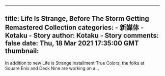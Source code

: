 
---
title: Life Is Strange, Before The Storm Getting Remastered Collection
categories: 
    - 新媒体
    - Kotaku - Story
author: Kotaku - Story
comments: false
date: Thu, 18 Mar 2021 17:35:00 GMT
thumbnail: 
---

<div>   
In addition to new Life is Strange installment True Colors, the folks at Square Enix and Deck Nine are working on a…  
</div>
            